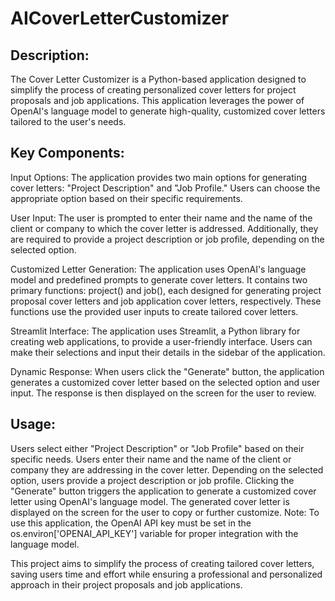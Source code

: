 # AICoverLetterCustomizer
## Description:
The Cover Letter Customizer is a Python-based application designed to simplify the process of creating personalized cover letters for project proposals and job applications. This application leverages the power of OpenAI's language model to generate high-quality, customized cover letters tailored to the user's needs.

## Key Components:

Input Options: The application provides two main options for generating cover letters: "Project Description" and "Job Profile." Users can choose the appropriate option based on their specific requirements.

User Input: The user is prompted to enter their name and the name of the client or company to which the cover letter is addressed. Additionally, they are required to provide a project description or job profile, depending on the selected option.

Customized Letter Generation: The application uses OpenAI's language model and predefined prompts to generate cover letters. It contains two primary functions: project() and job(), each designed for generating project proposal cover letters and job application cover letters, respectively. These functions use the provided user inputs to create tailored cover letters.

Streamlit Interface: The application uses Streamlit, a Python library for creating web applications, to provide a user-friendly interface. Users can make their selections and input their details in the sidebar of the application.

Dynamic Response: When users click the "Generate" button, the application generates a customized cover letter based on the selected option and user input. The response is then displayed on the screen for the user to review.

## Usage:

Users select either "Project Description" or "Job Profile" based on their specific needs.
Users enter their name and the name of the client or company they are addressing in the cover letter.
Depending on the selected option, users provide a project description or job profile.
Clicking the "Generate" button triggers the application to generate a customized cover letter using OpenAI's language model.
The generated cover letter is displayed on the screen for the user to copy or further customize.
Note: To use this application, the OpenAI API key must be set in the os.environ['OPENAI_API_KEY'] variable for proper integration with the language model.

This project aims to simplify the process of creating tailored cover letters, saving users time and effort while ensuring a professional and personalized approach in their project proposals and job applications.
